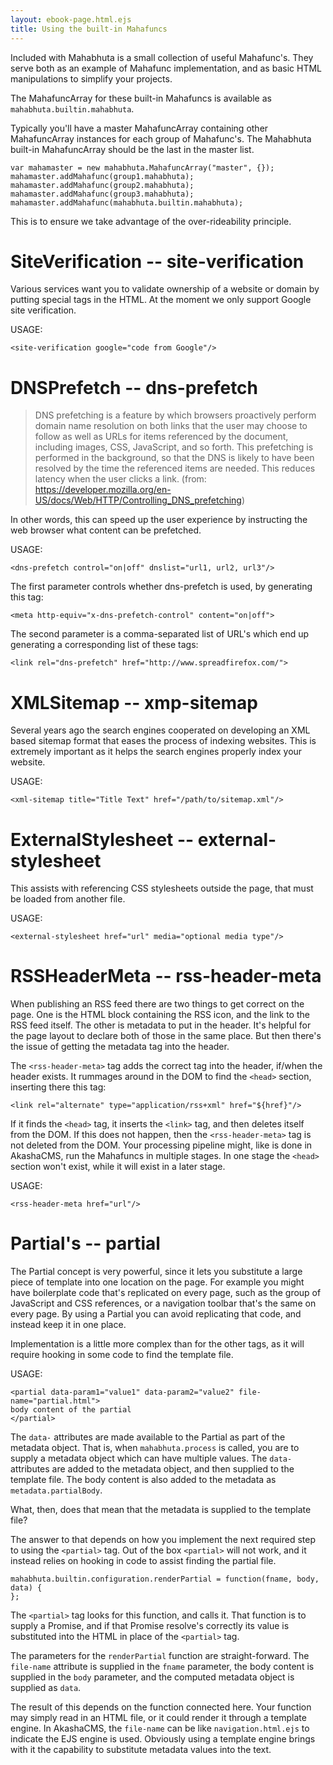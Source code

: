 ```yaml
---
layout: ebook-page.html.ejs
title: Using the built-in Mahafuncs
---
```


Included with Mahabhuta is a small collection of useful Mahafunc's.  They serve both as an example of Mahafunc implementation, and as basic HTML manipulations to simplify your projects.

The MahafuncArray for these built-in Mahafuncs is available as `mahabhuta.builtin.mahabhuta`.  

Typically you'll have a master MahafuncArray containing other MahafuncArray instances for each group of Mahafunc's.  The Mahabhuta built-in MahafuncArray should be the last in the master list.

```
var mahamaster = new mahabhuta.MahafuncArray("master", {});
mahamaster.addMahafunc(group1.mahabhuta);
mahamaster.addMahafunc(group2.mahabhuta);
mahamaster.addMahafunc(group3.mahabhuta);
mahamaster.addMahafunc(mahabhuta.builtin.mahabhuta);
```

This is to ensure we take advantage of the over-rideability principle.

# SiteVerification -- site-verification

Various services want you to validate ownership of a website or domain by putting special tags in the HTML.  At the moment we only support Google site verification.

USAGE:

```
<site-verification google="code from Google"/>
```

# DNSPrefetch -- dns-prefetch

> DNS prefetching is a feature by which browsers proactively perform domain name resolution on both links that the user may choose to follow as well as URLs for items referenced by the document, including images, CSS, JavaScript, and so forth. This prefetching is performed in the background, so that the DNS is likely to have been resolved by the time the referenced items are needed.  This reduces latency when the user clicks a link.  (from: https://developer.mozilla.org/en-US/docs/Web/HTTP/Controlling_DNS_prefetching)

In other words, this can speed up the user experience by instructing the web browser what content can be prefetched.

USAGE:

```
<dns-prefetch control="on|off" dnslist="url1, url2, url3"/>
```

The first parameter controls whether dns-prefetch is used, by generating this tag:

```
<meta http-equiv="x-dns-prefetch-control" content="on|off">
```

The second parameter is a comma-separated list of URL's which end up generating a corresponding list of these tags:

```
<link rel="dns-prefetch" href="http://www.spreadfirefox.com/">
```

# XMLSitemap -- xmp-sitemap

Several years ago the search engines cooperated on developing an XML based sitemap format that eases the process of indexing websites.  This is extremely important as it helps the search engines properly index your website.

USAGE:

```
<xml-sitemap title="Title Text" href="/path/to/sitemap.xml"/>
```

# ExternalStylesheet -- external-stylesheet

This assists with referencing CSS stylesheets outside the page, that must be loaded from another file.

USAGE:

```
<external-stylesheet href="url" media="optional media type"/>
```

# RSSHeaderMeta -- rss-header-meta

When publishing an RSS feed there are two things to get correct on the page.  One is the HTML block containing the RSS icon, and the link to the RSS feed itself.  The other is metadata to put in the header.  It's helpful for the page layout to declare both of those in the same place.  But then there's the issue of getting the metadata tag into the header.

The `<rss-header-meta>` tag adds the correct tag into the header, if/when the header exists.  It rummages around in the DOM to find the `<head>` section, inserting there this tag:

```
<link rel="alternate" type="application/rss+xml" href="${href}"/>
```

If it finds the `<head>` tag, it inserts the `<link>` tag, and then deletes itself from the DOM.  If this does not happen, then the `<rss-header-meta>` tag is not deleted from the DOM.  Your processing pipeline might, like is done in AkashaCMS, run the Mahafuncs in multiple stages.  In one stage the `<head>` section won't exist, while it will exist in a later stage.

USAGE:

```
<rss-header-meta href="url"/>
```

# Partial's -- partial

The Partial concept is very powerful, since it lets you substitute a large piece of template into one location on the page.  For example you might have boilerplate code that's replicated on every page, such as the group of JavaScript and CSS references, or a navigation toolbar that's the same on every page.  By using a Partial you can avoid replicating that code, and instead keep it in one place.

Implementation is a little more complex than for the other tags, as it will require hooking in some code to find the template file.

USAGE:

```
<partial data-param1="value1" data-param2="value2" file-name="partial.html">
body content of the partial
</partial>
```

The `data-` attributes are made available to the Partial as part of the metadata object.  That is, when `mahabhuta.process` is called, you are to supply a metadata object which can have multiple values.  The `data-` attributes are added to the metadata object, and then supplied to the template file.  The body content is also added to the metadata as `metadata.partialBody`.

What, then, does that mean that the metadata is supplied to the template file?

The answer to that depends on how you implement the next required step to using the `<partial>` tag.  Out of the box `<partial>` will not work, and it instead relies on hooking in code to assist finding the partial file.

```
mahabhuta.builtin.configuration.renderPartial = function(fname, body, data) {
};
```

The `<partial>` tag looks for this function, and calls it.  That function is to supply a Promise, and if that Promise resolve's correctly its value is substituted into the HTML in place of the `<partial>` tag.

The parameters for the `renderPartial` function are straight-forward.  The `file-name` attribute is supplied in the `fname` parameter, the body content is supplied in the `body` parameter, and the computed metadata object is supplied as `data`.

The result of this depends on the function connected here.  Your function may simply read in an HTML file, or it could render it through a template engine.  In AkashaCMS, the `file-name` can be like `navigation.html.ejs` to indicate the EJS engine is used.  Obviously using a template engine brings with it the capability to substitute metadata values into the text.
